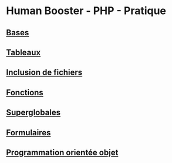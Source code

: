 # Human Booster - PHP - Pratique

## [Bases](bases/)

## [Tableaux](tableaux/)

## [Inclusion de fichiers](file-inclusion/)

## [Fonctions](functions/)

## [Superglobales](superglobals/)

## [Formulaires](forms/)

## [Programmation orientée objet](poo/)
